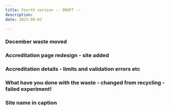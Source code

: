 ```yaml
---
title: Fourth version -- DRAFT -- 
description:
date: 2023-09-01

---
```


### December waste moved


### Accreditation page redesign - site added


### Accreditation details - limits and validation errors etc



### What have you done with the waste - changed from recycling - failed experiment!


### Site name in caption
